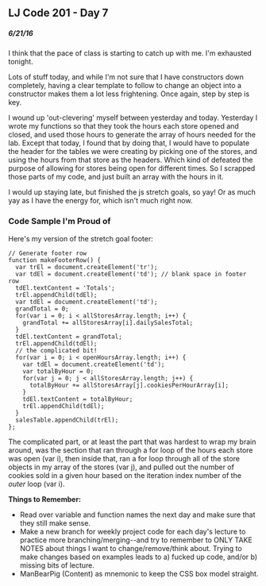 ## LJ Code 201 - Day 7
##### 6/21/16

I think that the pace of class is starting to catch up with me.  I'm exhausted tonight.

Lots of stuff today, and while I'm not sure that I have constructors down completely, having a clear template to follow to change an object into a constructor makes them a lot less frightening. Once again, step by step is key.

I wound up 'out-clevering' myself between yesterday and today. Yesterday I wrote my functions so that they took the hours each store opened and closed, and used those hours to generate the array of hours needed for the lab. Except that today, I found that by doing that, I would have to populate the header for the tables we were creating by picking one of the stores, and using the hours from that store as the headers. Which kind of defeated the purpose of allowing for stores being open for different times. So I scrapped those parts of my code, and just built an array with the hours in it.

I would up staying late, but finished the js stretch goals, so yay! Or as much yay as I have the energy for, which isn't much right now.

### Code Sample I'm Proud of

Here's my version of the stretch goal footer:

```
// Generate footer row
function makeFooterRow() {
  var trEl = document.createElement('tr');
  var tdEl = document.createElement('td'); // blank space in footer row
  tdEl.textContent = 'Totals';
  trEl.appendChild(tdEl);
  var tdEl = document.createElement('td');
  grandTotal = 0;
  for(var i = 0; i < allStoresArray.length; i++) {
    grandTotal += allStoresArray[i].dailySalesTotal;
  }
  tdEl.textContent = grandTotal;
  trEl.appendChild(tdEl);
  // the complicated bit!
  for(var i = 0; i < openHoursArray.length; i++) {
    var tdEl = document.createElement('td');
    var totalByHour = 0;
    for(var j = 0; j < allStoresArray.length; j++) {
      totalByHour += allStoresArray[j].cookiesPerHourArray[i];
    }
    tdEl.textContent = totalByHour;
    trEl.appendChild(tdEl);
  }
  salesTable.appendChild(trEl);
};
```
The complicated part, or at least the part that was hardest to wrap my brain around, was the section that ran through a for loop of the hours each store was open (var i), then inside that, ran a for loop through all of the store objects in my array of the stores (var j), and pulled out the number of cookies sold in a given hour based on the iteration index number of the *outer* loop (var i).

**Things to Remember:**

* Read over variable and function names the next day and make sure that they still make sense.
* Make a new branch for weekly project code for each day's lecture to practice more branching/merging--and try to remember to ONLY TAKE NOTES about things I want to change/remove/think about. Trying to make changes based on examples leads to a) fucked up code, and/or b) missing bits of lecture.
* ManBearPig (Content) as mnemonic to keep the CSS box model straight.
